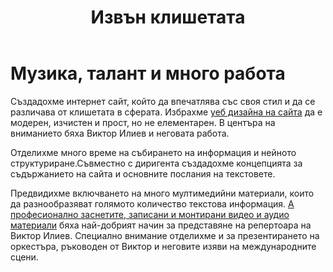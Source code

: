 ﻿---
layout: post
order: 1
rel: /about/viktorilieff/web-design
service: /services/web-design
project: /portfolio/viktorilieff
header: compact
display: subject postcard
title: Извън клишетата
description: Създадохме интернет сайт, чийто уеб дизайн да впечатлява със своя стил и да се различава от клишетата в сферата.
summary: Създадохме интернет сайт, който да впечатлява със своя стил и да се различава от клишетата в сферата. Избрахме сайтa да е модерен, изчистен и прост, но не елементарен. В центъра на вниманието бяха Виктор Илиев и неговата работа. 
image: /business/viktorilieff/web.jpg
preview: /business/viktorilieff/web-preview.jpg
featured: true
featuredOrder: 20
---
# Музика, талант и много работа
Създадохме интернет сайт, който да впечатлява със своя стил и да се различава от клишетата в сферата. Избрахме [уеб дизайна на сайтa](./../../маркетинг/уеб-дизайн.html) да е модерен, изчистен и прост, но не елементарен. В центъра на вниманието бяха Виктор Илиев и неговата работа. 

Отделихме много време на събирането на информация и нейното структуриране.Съвместно с диригента създадохме концепцията за съдържанието на сайта и основните послания на текстовете.

Предвидихме включването на много мултимедийни материали, които да разнообразяват голямото количество текстова информация. [А професионално заснетите, записани и монтирани видео и аудио материали](./../../маркетинг/мултимедия.html) бяха най-добрият начин за представяне на репертоара на Виктор Илиев. Специално внимание отделихме и за презентирането на оркестъра, ръководен от Виктор и неговите изяви на международните сцени.